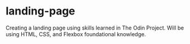 # landing-page

Creating a landing page using skills learned in The Odin Project. Will be using HTML, CSS, and Flexbox foundational knowledge.